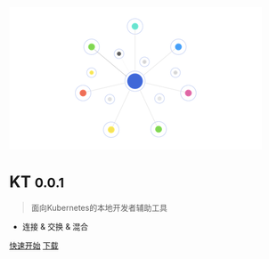 ![logo](../_media/logo.png)

# KT <small>0.0.1</small>

> 面向Kubernetes的本地开发者辅助工具

- 连接 & 交换 & 混合

[快速开始](zh-cn/guide)
[下载](zh-cn/downloads)